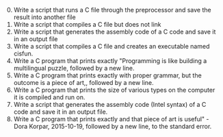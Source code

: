 0. Write a script that runs a C file through the preprocessor and save the result into another file
1. Write a script that compiles a C file but does not link
2. Write a script that generates the assembly code of a C code and save it in an output file
3. Write a script that compiles a C file and creates an executable named cisfun.
4. Write a C program that prints exactly "Programming is like building a multilingual puzzle, followed by a new line.
5. Write a C program that prints exactly with proper grammar, but the outcome is a piece of art,, followed by a new line.
6. Write a C program that prints the size of various types on the computer it is compiled and run on.
7. Write a script that generates the assembly code (Intel syntax) of a C code and save it in an output file.
8. Write a C program that prints exactly and that piece of art is useful" - Dora Korpar, 2015-10-19, followed by a new line, to the standard error.
